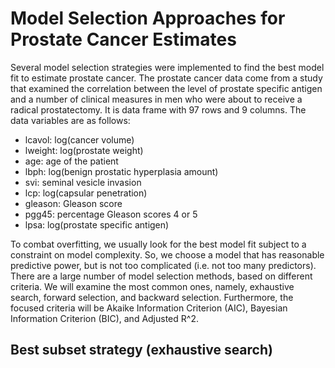# Model Selection Approaches for Prostate Cancer Estimates
Several model selection strategies were implemented to find the best model fit to estimate prostate cancer. The prostate cancer data come from a study that examined the correlation between the level of prostate specific antigen and a number of clinical measures in men who were about to receive a radical prostatectomy. It is data frame with 97 rows and 9 columns. The data variables are as follows:

- lcavol: log(cancer volume)
- lweight: log(prostate weight)
- age: age of the patient
- lbph: log(benign prostatic hyperplasia amount)
- svi: seminal vesicle invasion
- lcp: log(capsular penetration)
- gleason: Gleason score
- pgg45: percentage Gleason scores 4 or 5
- lpsa: log(prostate specific antigen)

To combat overfitting, we usually look for the best model fit subject to a constraint on model complexity. So, we choose a model that has reasonable predictive power, but is not too complicated (i.e. not too many predictors). There are a large number of model selection methods, based on different criteria. We will examine the most common ones, namely, exhaustive search, forward selection, and backward selection. Furthermore, the focused criteria will be Akaike Information Criterion (AIC), Bayesian Information Criterion (BIC), and Adjusted R^2.


## Best subset strategy (exhaustive search)



